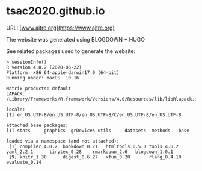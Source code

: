 # tsac2020.github.io

URL: [www.ajtre.org](https://www.ajtre.org)

The website was generated using BLOGDOWN + HUGO

See related packages used to generate the website:

```
> sessionInfo()
R version 4.0.2 (2020-06-22)
Platform: x86_64-apple-darwin17.0 (64-bit)
Running under: macOS  10.16

Matrix products: default
LAPACK: /Library/Frameworks/R.framework/Versions/4.0/Resources/lib/libRlapack.dylib

locale:
[1] en_US.UTF-8/en_US.UTF-8/en_US.UTF-8/C/en_US.UTF-8/en_US.UTF-8

attached base packages:
[1] stats     graphics  grDevices utils     datasets  methods   base     

loaded via a namespace (and not attached):
 [1] compiler_4.0.2  bookdown_0.21   htmltools_0.5.0 tools_4.0.2     yaml_2.2.1      tinytex_0.28    rmarkdown_2.6   blogdown_1.0.1 
 [9] knitr_1.30      digest_0.6.27   xfun_0.20       rlang_0.4.10    evaluate_0.14 
```
